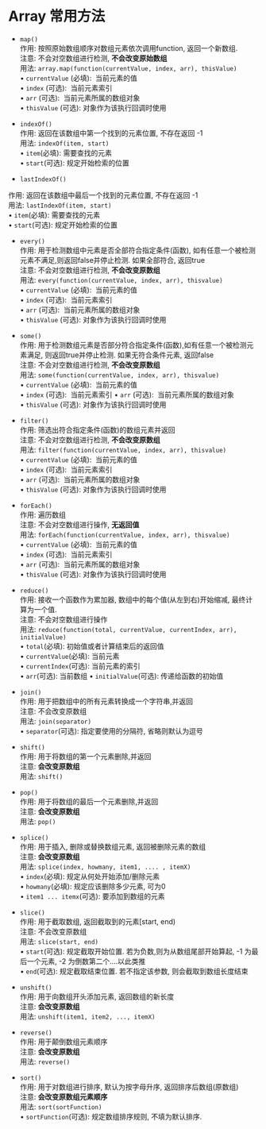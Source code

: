 # Array 常用方法

* `map()`  
作用: 按照原始数组顺序对数组元素依次调用function, 返回一个新数组.  
注意: 不会对空数组进行检测, **不会改变原始数组**  
用法: `array.map(function(currentValue, index, arr), thisValue)`  
	• `currentValue` (必填):  当前元素的值  
	• `index` (可选):  当前元素索引  
	• `arr` (可选):  当前元素所属的数组对象  
	• `thisValue` (可选): 对象作为该执行回调时使用  

*  `indexOf()`  
作用: 返回在该数组中第一个找到的元素位置, 不存在返回 -1  
用法: `indexOf(item, start)`  
	• `item`(必填): 需要查找的元素  
	• `start`(可选): 规定开始检索的位置  

* `lastIndexOf()`  

作用: 返回在该数组中最后一个找到的元素位置, 不存在返回 -1  
用法: `lastIndexOf(item, start)`  
	• `item`(必填): 需要查找的元素  
	• `start`(可选): 规定开始检索的位置  

* `every()`  
作用: 用于检测数组中元素是否全部符合指定条件(函数), 如有任意一个被检测元素不满足,则返回false并停止检测.  如果全部符合, 返回true  
注意: 不会对空数组进行检测, **不会改变原数组**  
用法: `every(function(currentValue, index, arr), thisvalue)`  
	• `currentValue` (必填):  当前元素的值  
	• `index` (可选):  当前元素索引  
	• `arr` (可选):  当前元素所属的数组对象  
	• `thisValue` (可选): 对象作为该执行回调时使用  

* `some()`  
作用: 用于检测数组元素是否部分符合指定条件(函数),如有任意一个被检测元素满足, 则返回true并停止检测. 如果无符合条件元素, 返回false  
注意: 不会对空数组进行检测, **不会改变原数组**  
用法: `some(function(currentValue, index, arr), thisvalue)`  
	• `currentValue` (必填):  当前元素的值  
	• `index` (可选):  当前元素索引
	• `arr` (可选):  当前元素所属的数组对象  
	• `thisValue` (可选): 对象作为该执行回调时使用  

* `filter()`  
作用: 筛选出符合指定条件(函数)的数组元素并返回  
注意: 不会对空数组进行检测, **不会改变原数组**  
用法: `filter(function(currentValue, index, arr), thisvalue)`  
	• `currentValue` (必填):  当前元素的值  
	• `index` (可选):  当前元素索引  
	• `arr` (可选):  当前元素所属的数组对象  
	• `thisValue` (可选): 对象作为该执行回调时使用  

* `forEach()`  
作用: 遍历数组  
注意: 不会对空数组进行操作, **无返回值**  
用法: `forEach(function(currentValue, index, arr), thisvalue)`  
	• `currentValue` (必填):  当前元素的值  
	• `index` (可选):  当前元素索引  
	• `arr` (可选):  当前元素所属的数组对象  
	• `thisValue` (可选): 对象作为该执行回调时使用  

* `reduce()`    
作用: 接收一个函数作为累加器, 数组中的每个值(从左到右)开始缩减, 最终计算为一个值.  
注意: 不会对空数组进行操作  
用法: `reduce(function(total, currentValue, currentIndex, arr), initialValue)`  
	• `total`(必填): 初始值或者计算结束后的返回值  
	• `currentValue`(必填): 当前元素  
	• `currentIndex`(可选): 当前元素的索引  
	• `arr`(可选): 当前数组
	• `initialValue`(可选): 传递给函数的初始值

* `join()`    
作用: 用于把数组中的所有元素转换成一个字符串,并返回  
注意: 不会改变原数组  
用法: `join(separator)`  
	• `separator`(可选): 指定要使用的分隔符, 省略则默认为逗号  

* `shift()`    
作用: 用于将数组的第一个元素删除,并返回  
注意: **会改变原数组**  
用法: `shift()`  

* `pop()`  
作用: 用于将数组的最后一个元素删除,并返回  
注意: **会改变原数组**  
用法: `pop()`  

* `splice()`  
作用: 用于插入, 删除或替换数组元素, 返回被删除元素的数组  
注意: **会改变原数组**  
用法: `splice(index, howmany, item1, .... , itemX)`  
	• `index`(必填): 规定从何处开始添加/删除元素  
	• `howmany`(必填): 规定应该删除多少元素, 可为0  
	• `item1 ... itemx`(可选): 要添加到数组的元素  

* `slice()`  
作用: 用于截取数组, 返回截取到的元素[start, end)  
注意: 不会改变原数组  
用法: `slice(start, end)`  
	• `start`(可选): 规定截取开始位置. 若为负数,则为从数组尾部开始算起, -1 为最后一个元素, -2 为倒数第二个....以此类推  
	• `end`(可选): 规定截取结束位置. 若不指定该参数, 则会截取到数组长度结束  

* `unshift()`  
作用: 用于向数组开头添加元素, 返回数组的新长度  
注意: **会改变原数组**  
用法: `unshift(item1, item2, ..., itemX)`  

* `reverse()`  
作用: 用于颠倒数组元素顺序  
注意: **会改变原数组**  
用法: `reverse()`  

* `sort()`  
作用: 用于对数组进行排序, 默认为按字母升序, 返回排序后数组(原数组)  
注意: **会改变原数组元素顺序**  
用法: `sort(sortFunction)`  
	• `sortFunction`(可选): 规定数组排序规则, 不填为默认排序.  
